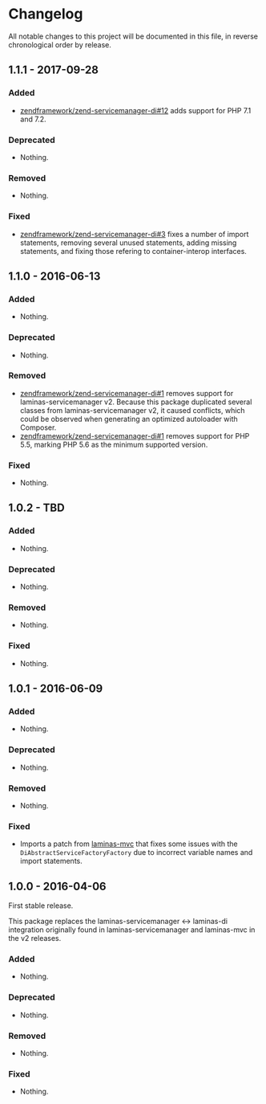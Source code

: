 # Changelog

All notable changes to this project will be documented in this file, in reverse chronological order by release.

## 1.1.1 - 2017-09-28

### Added

- [zendframework/zend-servicemanager-di#12](https://github.com/zendframework/zend-servicemanager-di/pull/12) adds
  support for PHP 7.1 and 7.2.

### Deprecated

- Nothing.

### Removed

- Nothing.

### Fixed

- [zendframework/zend-servicemanager-di#3](https://github.com/zendframework/zend-servicemanager-di/pull/3) fixes a
  number of import statements, removing several unused statements, adding
  missing statements, and fixing those refering to container-interop interfaces.

## 1.1.0 - 2016-06-13

### Added

- Nothing.

### Deprecated

- Nothing.

### Removed

- [zendframework/zend-servicemanager-di#1](https://github.com/zendframework/zend-servicemanager-di/pull/1) removes
  support for laminas-servicemanager v2. Because this package duplicated several
  classes from laminas-servicemanager v2, it caused conflicts, which could be
  observed when generating an optimized autoloader with Composer.
- [zendframework/zend-servicemanager-di#1](https://github.com/zendframework/zend-servicemanager-di/pull/1) removes
  support for PHP 5.5, marking PHP 5.6 as the minimum supported version.

### Fixed

- Nothing.

## 1.0.2 - TBD

### Added

- Nothing.

### Deprecated

- Nothing.

### Removed

- Nothing.

### Fixed

- Nothing.

## 1.0.1 - 2016-06-09

### Added

- Nothing.

### Deprecated

- Nothing.

### Removed

- Nothing.

### Fixed

- Imports a patch from [laminas-mvc](https://github.com/zendframework/zend-mvc/pull/149)
  that fixes some issues with the `DiAbstractServiceFactoryFactory` due to
  incorrect variable names and import statements.

## 1.0.0 - 2016-04-06

First stable release.

This package replaces the laminas-servicemanager <-> laminas-di integration originally
found in laminas-servicemanager and laminas-mvc in the v2 releases.

### Added

- Nothing.

### Deprecated

- Nothing.

### Removed

- Nothing.

### Fixed

- Nothing.
